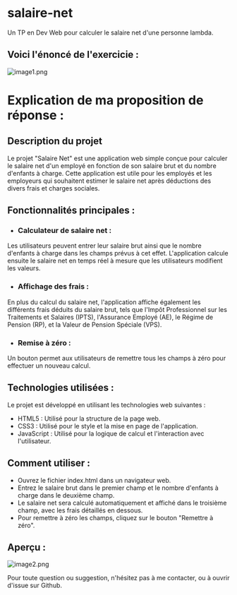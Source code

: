 # salaire-net
Un TP en Dev Web pour calculer le salaire net d'une personne lambda.

## Voici l'énoncé de l'exercicie :

![image1.png]()

# Explication de ma proposition de réponse :

## Description du projet

Le projet "Salaire Net" est une application web simple conçue pour calculer le salaire net d'un employé en fonction de son salaire brut et du nombre d'enfants à charge. Cette application est utile pour les employés et les employeurs qui souhaitent estimer le salaire net après déductions des divers frais et charges sociales.

## Fonctionnalités principales :

* ### Calculateur de salaire net : 

Les utilisateurs peuvent entrer leur salaire brut ainsi que le nombre d'enfants à charge dans les champs prévus à cet effet. L'application calcule ensuite le salaire net en temps réel à mesure que les utilisateurs modifient les valeurs.

* ### Affichage des frais :

En plus du calcul du salaire net, l'application affiche également les différents frais déduits du salaire brut, tels que l'Impôt Professionnel sur les Traitements et Salaires (IPTS), l'Assurance Employé (AE), le Régime de Pension (RP), et la Valeur de Pension Spéciale (VPS).

* ### Remise à zéro :

Un bouton permet aux utilisateurs de remettre tous les champs à zéro pour effectuer un nouveau calcul.

## Technologies utilisées :

Le projet est développé en utilisant les technologies web suivantes :

  * HTML5 : Utilisé pour la structure de la page web.
  * CSS3 : Utilisé pour le style et la mise en page de l'application.
  * JavaScript : Utilisé pour la logique de calcul et l'interaction avec l'utilisateur.

## Comment utiliser :

  * Ouvrez le fichier index.html dans un navigateur web.
  * Entrez le salaire brut dans le premier champ et le nombre d'enfants à charge dans le deuxième champ.
  * Le salaire net sera calculé automatiquement et affiché dans le troisième champ, avec les frais détaillés en dessous.
  * Pour remettre à zéro les champs, cliquez sur le bouton "Remettre à zéro".

## Aperçu :

![image2.png]()

Pour toute question ou suggestion, n'hésitez pas à me contacter, ou à ouvrir d'issue sur Github.

